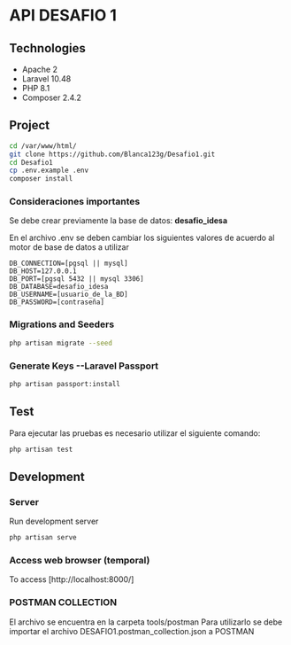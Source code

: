
# API DESAFIO 1

## Technologies

* Apache 2
* Laravel 10.48
* PHP 8.1
* Composer 2.4.2


## Project
```bash
cd /var/www/html/
git clone https://github.com/Blanca123g/Desafio1.git
cd Desafio1
cp .env.example .env
composer install
```

### Consideraciones importantes
Se debe crear previamente la base de datos: **desafio_idesa**

En el archivo .env se deben cambiar los siguientes valores de acuerdo al motor de base de datos a utilizar
```
DB_CONNECTION=[pgsql || mysql]
DB_HOST=127.0.0.1
DB_PORT=[pgsql 5432 || mysql 3306]
DB_DATABASE=desafio_idesa
DB_USERNAME=[usuario_de_la_BD]
DB_PASSWORD=[contraseña]
```

### Migrations and Seeders

```bash
php artisan migrate --seed
```

### Generate Keys --Laravel Passport
```bash
php artisan passport:install
```

## Test
Para ejecutar las pruebas es necesario utilizar el siguiente comando:
```bash
php artisan test
```

## Development

### Server

Run development server

```bash
php artisan serve
```

### Access web browser (temporal)

To access [http://localhost:8000/]

### POSTMAN COLLECTION

El archivo se encuentra en la carpeta tools/postman
Para utilizarlo se debe importar el archivo DESAFIO1.postman_collection.json a POSTMAN


